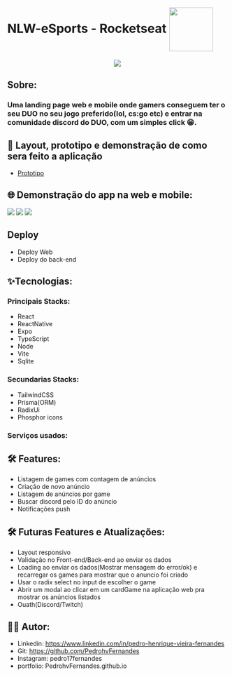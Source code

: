 # NLW-eSports - Rocketseat <img  align='center' width='100px' src='https://yt3.ggpht.com/ytc/AKedOLQkXnYChXAHOeBQLzwhk1_BHYgUXs6ITQOakoeNoQ=s176-c-k-c0x00ffffff-no-rj'/>

<p align='center'>
<img src='https://github.com/PedrohvFernandes/NLW-eSports-Ignite/blob/main/screenshot/Wallpaper%20-%201920x1080.png'/>
</p>

## Sobre:

### Uma landing page web e mobile onde gamers conseguem ter o seu DUO no seu jogo preferido(lol, cs:go etc) e entrar na comunidade discord do DUO, com um simples click 😁.

## 🔖 Layout, prototipo e demonstração de como sera feito a aplicação

- [Prototipo](<https://www.figma.com/file/V3aoeJTXbpXU9yBYFpsr5J/NLW-eSports-(Community)?node-id=6%3A23>)

## 🌐 Demonstração do app na web e mobile:

<img src='https://github.com/PedrohvFernandes/NLW-eSports-Ignite/blob/main/screenshot/screens/web/Screen1.png'/>
<img src='https://github.com/PedrohvFernandes/NLW-eSports-Ignite/blob/main/screenshot/screens/web/Screen2.png'/>
<img src='https://github.com/PedrohvFernandes/NLW-eSports-Ignite/blob/main/screenshot/screens/web/Screen3.png'/>


## Deploy

- Deploy Web
- Deploy do back-end

## ✨Tecnologias:

### Principais Stacks:

- React
- ReactNative
- Expo
- TypeScript
- Node
- Vite
- Sqlite

### Secundarias Stacks:

- TailwindCSS
- Prisma(ORM)
- RadixUi
- Phosphor icons

### Serviços usados:

## 🛠️ Features:

- Listagem de games com contagem de anúncios
- Criação de novo anúncio
- Listagem de anúncios por game
- Buscar discord pelo ID do anúncio
- Notificações push

## 🛠️ Futuras Features e Atualizações:
- Layout responsivo
- Validação no Front-end/Back-end ao enviar os dados
- Loading ao enviar os dados(Mostrar mensagem do error/ok) e recarregar os games para mostrar que o anuncio foi criado
- Usar o radix select no input de escolher o game
- Abrir um modal ao clicar em um cardGame na aplicação web pra mostrar os anúncios listados 
- Ouath(Discord/Twitch)

## 👨‍💻 Autor:

- Linkedin: https://www.linkedin.com/in/pedro-henrique-vieira-fernandes
- Git: https://github.com/PedrohvFernandes
- Instagram: pedro17fernandes
- portfolio: PedrohvFernandes.github.io
